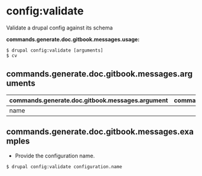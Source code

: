 # config:validate
Validate a drupal config against its schema

**commands.generate.doc.gitbook.messages.usage:**
```
$ drupal config:validate [arguments]
$ cv  
```

## commands.generate.doc.gitbook.messages.arguments
commands.generate.doc.gitbook.messages.argument | commands.generate.doc.gitbook.messages.details
---------|-------------
name | 

## commands.generate.doc.gitbook.messages.examples
* Provide the configuration name.
```
$ drupal config:validate configuration.name
```
